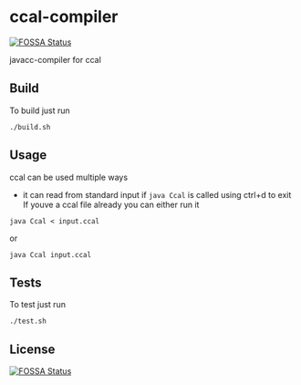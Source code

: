 # ccal-compiler
[![FOSSA Status](https://app.fossa.io/api/projects/git%2Bgithub.com%2Fbutlerx%2Fccal-compiler.svg?type=shield)](https://app.fossa.io/projects/git%2Bgithub.com%2Fbutlerx%2Fccal-compiler?ref=badge_shield)

javacc-compiler for ccal

## Build
To build just run
```
./build.sh
```

## Usage
ccal can be used multiple ways
 - it can read from standard input if `java Ccal` is called using ctrl+d to exit
If youve a ccal file already you can either run it
```
java Ccal < input.ccal
```
or
```
java Ccal input.ccal
```

## Tests
To test just run
```
./test.sh
```


## License
[![FOSSA Status](https://app.fossa.io/api/projects/git%2Bgithub.com%2Fbutlerx%2Fccal-compiler.svg?type=large)](https://app.fossa.io/projects/git%2Bgithub.com%2Fbutlerx%2Fccal-compiler?ref=badge_large)
